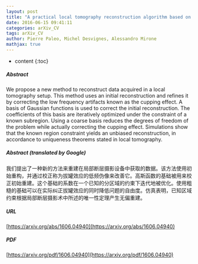 ```yaml
---
layout: post
title: "A practical local tomography reconstruction algorithm based on known subregion"
date: 2016-06-15 09:41:11
categories: arXiv_CV
tags: arXiv_CV
author: Pierre Paleo, Michel Desvignes, Alessandro Mirone
mathjax: true
---
```


* content
{:toc}

##### Abstract
We propose a new method to reconstruct data acquired in a local tomography setup. This method uses an initial reconstruction and refines it by correcting the low frequency artifacts known as the cupping effect. A basis of Gaussian functions is used to correct the initial reconstruction. The coefficients of this basis are iteratively optimized under the constraint of a known subregion. Using a coarse basis reduces the degrees of freedom of the problem while actually correcting the cupping effect. Simulations show that the known region constraint yields an unbiased reconstruction, in accordance to uniqueness theorems stated in local tomography.

##### Abstract (translated by Google)
我们提出了一种新的方法来重建在局部断层摄影设备中获取的数据。该方法使用初始重构，并通过校正称为拔罐效应的低频伪像来改善它。高斯函数的基础被用来校正初始重建。这个基础的系数在一个已知的分区域的约束下迭代地被优化。使用粗糙的基础可以在实际纠正拔罐效应的同时降低问题的自由度。仿真表明，已知区域约束根据局部断层摄影术中所述的唯一性定理产生无偏重建。

##### URL
[https://arxiv.org/abs/1606.04940](https://arxiv.org/abs/1606.04940)

##### PDF
[https://arxiv.org/pdf/1606.04940](https://arxiv.org/pdf/1606.04940)

